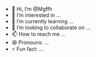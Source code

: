 - 👋 Hi, I’m @Mgffh
- 👀 I’m interested in ...
- 🌱 I’m currently learning ...
- 💞️ I’m looking to collaborate on ...
- 📫 How to reach me ...
- 😄 Pronouns: ...
- ⚡ Fun fact: ...

<!---
Mgffh/Mgffh is a ✨ special ✨ repository because its `README.md` (this file) appears on your GitHub profile.
You can click the Preview link to take a look at your changes.
--->
